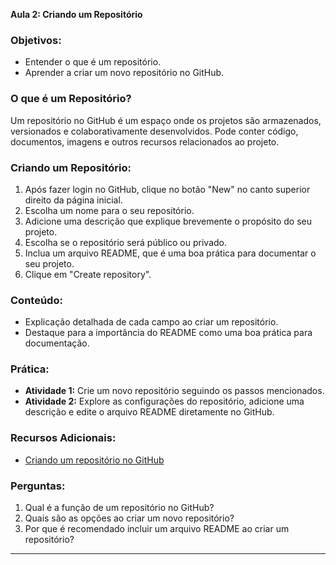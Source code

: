 **Aula 2: Criando um Repositório**

### Objetivos:

- Entender o que é um repositório.
- Aprender a criar um novo repositório no GitHub.

### O que é um Repositório?

Um repositório no GitHub é um espaço onde os projetos são armazenados, versionados e colaborativamente desenvolvidos. Pode conter código, documentos, imagens e outros recursos relacionados ao projeto.

### Criando um Repositório:

1. Após fazer login no GitHub, clique no botão "New" no canto superior direito da página inicial.
2. Escolha um nome para o seu repositório.
3. Adicione uma descrição que explique brevemente o propósito do seu projeto.
4. Escolha se o repositório será público ou privado.
5. Inclua um arquivo README, que é uma boa prática para documentar o seu projeto.
6. Clique em "Create repository".

### Conteúdo:

- Explicação detalhada de cada campo ao criar um repositório.
- Destaque para a importância do README como uma boa prática para documentação.

### Prática:

- **Atividade 1:** Crie um novo repositório seguindo os passos mencionados.
- **Atividade 2:** Explore as configurações do repositório, adicione uma descrição e edite o arquivo README diretamente no GitHub.

### Recursos Adicionais:

- [Criando um repositório no GitHub](https://docs.github.com/pt/get-started/quickstart/create-a-repo)

### Perguntas:

1. Qual é a função de um repositório no GitHub?
2. Quais são as opções ao criar um novo repositório?
3. Por que é recomendado incluir um arquivo README ao criar um repositório?

---
